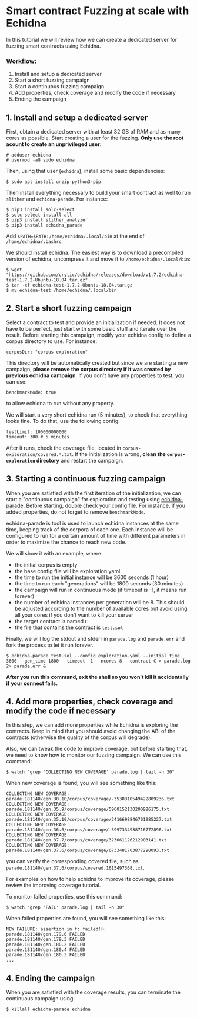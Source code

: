 # Smart contract Fuzzing at scale with Echidna

In this tutorial we will review how we can create a dedicated server for fuzzing smart contracts using Echidna.

### Workflow:

1. Install and setup a dedicated server
2. Start a short fuzzing campaign
3. Start a continuous fuzzing campaign
4. Add properties, check coverage and modify the code if necessary
5. Ending the campaign 

## 1. Install and setup a dedicated server

First, obtain a dedicated server with at least 32 GB of RAM and as many cores as possible. Start creating a user for the fuzzing. 
**Only use the root acount to create an unprivileged user**: 

```
# adduser echidna
# usermod -aG sudo echidna
```

Then, using that user (`echidna`), install some basic dependencies:

```
$ sudo apt install unzip python3-pip
```

Then install everything necessary to build your smart contract as well to run `slither` and `echidna-parade`. For instance:

```
$ pip3 install solc-select
$ solc-select install all
$ pip3 install slither_analyzer
$ pip3 install echidna_parade
```

Add `$PATH=$PATH:/home/echidna/.local/bin` at the end of `/home/echidna/.bashrc`

We should install echidna. The easiest way is to download a precompiled version of echidna, uncompress it and move it to `/home/echidna/.local/bin`:

```
$ wget "https://github.com/crytic/echidna/releases/download/v1.7.2/echidna-test-1.7.2-Ubuntu-18.04.tar.gz"
$ tar -xf echidna-test-1.7.2-Ubuntu-18.04.tar.gz
$ mv echidna-test /home/echidna/.local/bin
```

## 2. Start a short fuzzing campaign

Select a contract to test and provide an initialization if needed. It does not have to be perfect, just start with some basic stuff and iterate over the result.
Before starting this campaign, modify your echidna config to define a corpus directory to use. For instance:

```
corpusDir: "corpus-exploration"
```

This directory will be automatically created but since we are starting a new campaign, **please remove the corpus directory if it was created by previous echidna campaign**. 
If you don't have any properties to test, you can use:

```
benchmarkMode: true
```

to allow echidna to run without any property. 
 
We will start a very short echidna run (5 minutes), to check that everything looks fine. To do that, use the following config:

```
testLimit: 100000000000
timeout: 300 # 5 minutes
```

After it runs, check the coverage file, located in `corpus-exploration/covered.*.txt`. If the initialization is wrong, **clean the `corpus-exploration` directory** and restart the campaign.


## 3. Starting a continuous fuzzing campaign

When you are satisfied with the first iteration of the initialization, we can start a "continuous campaign" for exploration and testing using [echidna-parade](https://github.com/agroce/echidna-parade). Before starting, double check your config file. For instance, if you added properties, do not forget to remove `benchmarkMode`.

echidna-parade is tool is used to launch echidna instances at the same time, keeping track of the corpora of each one. Each instance will be configured to run for a certain amount of time with different parameters in order to maximize the chance to reach new code.

We will show it with an example, where:
* the initial corpus is empty
* the base config file will be exploration.yaml
* the time to run the initial instance will be 3600 seconds (1 hour)
* the time to run each "generations" will be 1800 seconds (30 minutes)
* the campaign will run in continuous mode (if timeout is -1, it means run forever)
* the number of echidna instances per generation will be 8. This should be adjusted according to the number of available cores but avoid using all your cores if you don't want to kill your server
* the target contract is named `C`
* the file that contains the contract is `test.sol`

Finally, we will log the stdout and stderr in `parade.log` and `parade.err` and fork the process to let it run forever. 

```
$ echidna-parade test.sol --config exploration.yaml --initial_time 3600 --gen_time 1800 --timeout -1 --ncores 8 --contract C > parade.log 2> parade.err &
```

**After you run this command, exit the shell so you won't kill it accidentally if your connect fails.**

## 4. Add more properties, check coverage and modify the code if necessary

In this step, we can add more properties while Echidna is exploring the contracts. Keep in mind that you should avoid changing the ABI of the contracts 
(otherwise the quality of the corpus will degrade). 

Also, we can tweak the code to improve coverage, but before starting that, we need to know how to monitor our fuzzing campaign. We can use this command:

```
$ watch "grep 'COLLECTING NEW COVERAGE' parade.log | tail -n 30"
```

When new coverage is found, you will see something like this:

```
COLLECTING NEW COVERAGE: parade.181140/gen.30.10/corpus/coverage/-3538310549422809236.txt
COLLECTING NEW COVERAGE: parade.181140/gen.35.9/corpus/coverage/5960152130200926175.txt
COLLECTING NEW COVERAGE: parade.181140/gen.35.10/corpus/coverage/3416698846701985227.txt
COLLECTING NEW COVERAGE: parade.181140/gen.36.6/corpus/coverage/-3997334938716772896.txt
COLLECTING NEW COVERAGE: parade.181140/gen.37.7/corpus/coverage/323061126212903141.txt
COLLECTING NEW COVERAGE: parade.181140/gen.37.6/corpus/coverage/6733481703877290093.txt
```

you can verify the corresponding covered file, such as `parade.181140/gen.37.6/corpus/covered.1615497368.txt`. 

For examples on how to help echidna to improve its coverage, please review the improving coverage tutorial.

To monitor failed properties, use this command:

```
$ watch "grep 'FAIL' parade.log | tail -n 30"
```

When failed properties are found, you will see something like this:

```
NEW FAILURE: assertion in f: failed!💥
parade.181140/gen.179.0 FAILED
parade.181140/gen.179.3 FAILED
parade.181140/gen.180.2 FAILED
parade.181140/gen.180.4 FAILED
parade.181140/gen.180.3 FAILED
...
```

## 4. Ending the campaign

When you are satisfied with the coverage results, you can terminate the continuous campaign using:

```
$ killall echidna-parade echidna
```
